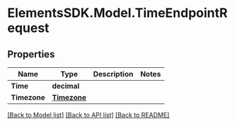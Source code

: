 # ElementsSDK.Model.TimeEndpointRequest

## Properties

Name | Type | Description | Notes
------------ | ------------- | ------------- | -------------
**Time** | **decimal** |  | 
**Timezone** | [**Timezone**](Timezone.md) |  | 

[[Back to Model list]](../#documentation-for-models) [[Back to API list]](../#documentation-for-api-endpoints) [[Back to README]](../)

